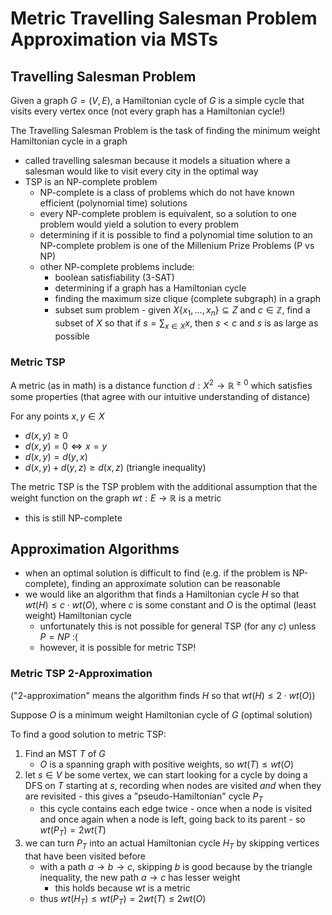 # Metric Travelling Salesman Problem Approximation via MSTs

## Travelling Salesman Problem

Given a graph $G = (V, E)$, a Hamiltonian cycle of $G$ is a simple cycle that visits every vertex once (not every graph has a Hamiltonian cycle!)

The Travelling Salesman Problem is the task of finding the minimum weight Hamiltonian cycle in a graph

- called travelling salesman because it models a situation where a salesman would like to visit every city in the optimal way
- TSP is an NP-complete problem
  - NP-complete is a class of problems which do not have known efficient (polynomial time) solutions
  - every NP-complete problem is equivalent, so a solution to one problem would yield a solution to every problem
  - determining if it is possible to find a polynomial time solution to an NP-complete problem is one of the Millenium Prize Problems (P vs NP)
  - other NP-complete problems include:
    - boolean satisfiability (3-SAT)
    - determining if a graph has a Hamiltonian cycle
    - finding the maximum size clique (complete subgraph) in a graph
    - subset sum problem - given $X \lbrace x_1, ..., x_n \rbrace \subseteq Z$ and $c \in \mathbb Z$, find a subset of $X$ so that if  $s = \sum_{x \in X} x$, then $s < c$ and $s$ is as large as possible

### Metric TSP

A metric (as in math) is a distance function $d : X^2 \to \mathbb R^{\geq 0}$ which satisfies some properties (that agree with our intuitive understanding of distance)

For any points $x, y \in X$

- $d(x, y) \geq 0$
- $d(x, y) = 0 \Leftrightarrow x = y$
- $d(x, y) = d(y, x)$
- $d(x, y) + d(y, z) \geq d(x, z)$ (triangle inequality)

The metric TSP is the TSP problem with the additional assumption that the weight function on the graph $wt : E \to \mathbb R$ is a metric

- this is still NP-complete

## Approximation Algorithms

- when an optimal solution is difficult to find (e.g. if the problem is NP-complete), finding an approximate solution can be reasonable
- we would like an algorithm that finds a Hamiltonian cycle $H$ so that $wt(H) \leq c \cdot wt(O)$, where $c$ is some constant and $O$ is the optimal (least weight) Hamiltonian cycle
  - unfortunately this is not possible for general TSP (for any $c$) unless $P = NP$ :(
  - however, it is possible for metric TSP!

### Metric TSP 2-Approximation

("2-approximation" means the algorithm finds $H$ so that $wt(H) \leq 2 \cdot wt(O)$)

Suppose $O$ is a minimum weight Hamiltonian cycle of $G$ (optimal solution)

To find a good solution to metric TSP:

1. Find an MST $T$ of $G$
   - $O$ is a spanning graph with positive weights, so $wt(T) \leq wt(O)$ 
2. let $s \in V$ be some vertex, we can start looking for a cycle by doing a DFS on $T$ starting at $s$, recording when nodes are visited *and* when they are revisited - this gives a "pseudo-Hamiltonian" cycle $P_T$
   - this cycle contains each edge twice - once when a node is visited and once again when a node is left, going back to its parent - so $wt(P_T) = 2wt(T)$
3. we can turn $P_T$ into an actual Hamiltonian cycle $H_T$ by skipping vertices that have been visited before
   - with a path $a \to b \to c$, skipping $b$ is good because by the triangle inequality, the new path $a \to c$ has lesser weight
     - this holds because $wt$ is a metric
   - thus $wt(H_T) \leq wt(P_T) = 2wt(T) \leq 2wt(O)$